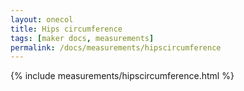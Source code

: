 ```yaml
---
layout: onecol
title: Hips circumference
tags: [maker docs, measurements]
permalink: /docs/measurements/hipscircumference
---
```

{% include measurements/hipscircumference.html %}
